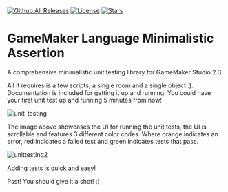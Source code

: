 [![Github All Releases](https://img.shields.io/github/downloads/Emperor2000/gml-min-assert/total.svg)]()
[![License](https://img.shields.io/github/license/Emperor2000/gml-min-assert.svg)]()
[![Stars](https://img.shields.io/github/stars/Emperor2000/gml-min-assert.svg)]()


# GameMaker Language Minimalistic Assertion
A comprehensive minimalistic unit testing library for GameMaker Studio 2.3

All it requires is a few scripts, a single room and a single object :).
Documentation is included for getting it up and running. You could have your first unit test up and running 5 minutes from now!

![unit_testing](https://user-images.githubusercontent.com/38536470/124349713-f55bcc00-dbf0-11eb-8940-5a21678f0e39.PNG)

The image above showcases the UI for running the unit tests, the UI is scrollable and features 3 different color codes. Where orange indicates an error, red indicates a failed test and green indicates tests that pass.

![unittesting2](https://user-images.githubusercontent.com/38536470/124354230-50022180-dc0b-11eb-975a-e92577fc0559.PNG)


Adding tests is quick and easy! 

Psst! You should give it a shot! :)
